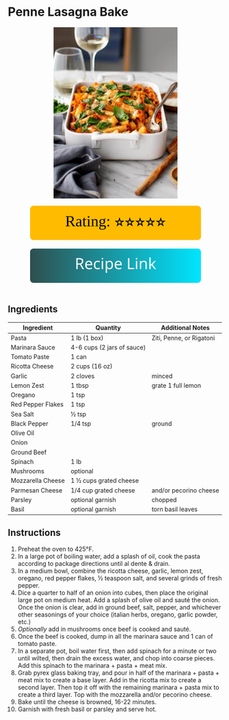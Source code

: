 # Penne Lasagna Bake
<p align="center">
  <img src="images/penne-lasagna-bake.jpg" width="290" height="400">
</p>

<div align="center">
  <img src="../graphics/svg/stars-5.svg" alt="Rating">
</div>

<br>

<div align="center">
  <a href="https://www.loveandlemons.com/baked-ziti/">
    <img src="../graphics/svg/link-button-recipe.svg" alt="Recipe Link">
  </a>
</div>

<br>

## Ingredients
| Ingredient | Quantity | Additional Notes |
| --- | --- | --- |
| Pasta | 1 lb (1 box) | Ziti, Penne, or Rigatoni |
| Marinara Sauce | 4-6 cups (2 jars of sauce) | |
| Tomato Paste | 1 can |
| Ricotta Cheese | 2 cups (16 oz) |
| Garlic | 2 cloves | minced |
| Lemon Zest | 1 tbsp | grate 1 full lemon |
| Oregano | 1 tsp |
| Red Pepper Flakes | 1 tsp |
| Sea Salt | ½ tsp |
| Black Pepper | 1/4 tsp | ground |
| Olive Oil |
| Onion |
| Ground Beef |
| Spinach | 1 lb |
| Mushrooms | optional |
| Mozzarella Cheese | 1 ½ cups grated cheese |
| Parmesan Cheese | 1/4 cup grated cheese | and/or pecorino cheese |
| Parsley | optional garnish | chopped |
| Basil | optional garnish | torn basil leaves |

## Instructions
1. Preheat the oven to 425°F.
1. In a large pot of boiling water, add a splash of oil, cook the pasta according to package directions until al dente & drain.
1. In a medium bowl, combine the ricotta cheese, garlic, lemon zest, oregano, red pepper flakes, ½ teaspoon salt, and several grinds of fresh pepper.
1. Dice a quarter to half of an onion into cubes, then place the original large pot on medium heat. Add a splash of olive oil and sauté the onion. Once the onion is clear, add in ground beef, salt, pepper, and whichever other seasonings of your choice (italian herbs, oregano, garlic powder, etc.)
1. *Optionally* add in mushrooms once beef is cooked and sauté.
1. Once the beef is cooked, dump in all the marinara sauce and 1 can of tomato paste.
1. In a separate pot, boil water first, then add spinach for a minute or two until wilted, then drain the excess water, and chop into coarse pieces. Add this spinach to the marinara + pasta + meat mix.
1. Grab pyrex glass baking tray, and pour in half of the marinara + pasta + meat mix to create a base layer.
Add in the ricotta mix to create a second layer. Then top it off with the remaining marinara + pasta mix to create a third layer. Top with the mozzarella and/or pecorino cheese.
1. Bake until the cheese is browned, 16-22 minutes.
1. Garnish with fresh basil or parsley and serve hot.
